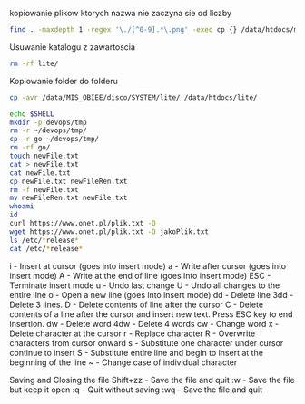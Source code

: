 
kopiowanie plikow ktorych nazwa nie zaczyna sie od liczby  
```bash
find . -maxdepth 1 -regex '\./[^0-9].*\.png' -exec cp {} /data/htdocs/mobile/img \;
```
Usuwanie katalogu z zawartoscia  
```bash
rm -rf lite/
```

Kopiowanie folder do folderu  
```bash
cp -avr /data/MIS_OBIEE/disco/SYSTEM/lite/ /data/htdocs/lite/
```

```bash
echo $SHELL
mkdir -p devops/tmp
rm -r ~/devops/tmp/
cp -r go ~/devops/tmp/
rm -rf go/
touch newFile.txt
cat > newFile.txt 
cat newFile.txt 
cp newFile.txt newFileRen.txt
rm -f newFile.txt 
mv newFileRen.txt newFile.txt
whoami
id
curl https://www.onet.pl/plik.txt -O
wget https://www.onet.pl/plik.txt -O jakoPlik.txt
ls /etc/*release*
cat /etc/*release*
```

i - Insert at cursor (goes into insert mode)
a - Write after cursor (goes into insert mode)
A - Write at the end of line (goes into insert mode)
ESC - Terminate insert mode
u - Undo last change
U - Undo all changes to the entire line
o - Open a new line (goes into insert mode)
dd - Delete line
3dd - Delete 3 lines.
D - Delete contents of line after the cursor
C - Delete contents of a line after the cursor and insert new text. Press ESC key to end insertion.
dw - Delete word
4dw - Delete 4 words
cw - Change word
x - Delete character at the cursor
r - Replace character
R - Overwrite characters from cursor onward
s - Substitute one character under cursor continue to insert
S - Substitute entire line and begin to insert at the beginning of the line
~ - Change case of individual character

Saving and Closing the file
Shift+zz - Save the file and quit
:w - Save the file but keep it open
:q - Quit without saving
:wq - Save the file and quit
